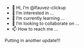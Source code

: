 - 👋 Hi, I’m @lfauvez-clickup
- 👀 I’m interested in ...
- 🌱 I’m currently learning ...
- 💞️ I’m looking to collaborate on ...
- 📫 How to reach me ...

<!---
lfauvez-clickup/lfauvez-clickup is a ✨ special ✨ repository because its `README.md` (this file) appears on your GitHub profile.
You can click the Preview link to take a look at your changes.
--->

Putting in another update!!!
